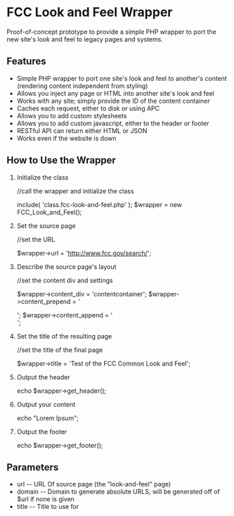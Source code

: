 FCC Look and Feel Wrapper
=========================

Proof-of-concept prototype to provide a simple PHP wrapper to port the new site's look and feel to legacy pages and systems.

Features
--------

* Simple PHP wrapper to port one site's look and feel to another's content (rendering content independent from styling)
* Allows you inject any page or HTML into another site's look and feel
* Works with any site; simply provide the ID of the content container
* Caches each request, either to disk or using APC
* Allows you to add custom stylesheets
* Allows you to add custom javascript, either to the header or footer
* RESTful API can return either HTML or JSON
* Works even if the website is down

How to Use the Wrapper
----------------------

1. Initialize the class

	//call the wrapper and initialize the class
	
	include( 'class.fcc-look-and-feel.php' );
	$wrapper = new FCC_Look_and_Feel();

2. Set the source page

	//set the URL
	
	$wrapper->url = 'http://www.fcc.gov/search/';

3. Describe the source page's layout

	//set the content div and settings
	
	$wrapper->content_div = 'contentcontainer';
	$wrapper->content_prepend = '<div id="maincontent" class="group"><div class="content-container">';
	$wrapper->content_append = '</div></div>';
	
4. Set the title of the resulting page

	//set the title of the final page
	
	$wrapper->title = 'Test of the FCC Common Look and Feel';

5. Output the header

	echo $wrapper->get_header();

6. Output your content

	echo "Lorem Ipsum";
	
7. Output the footer

	echo $wrapper->get_footer();
	

Parameters
----------

* url -- URL Of source page (the "look-and-feel" page)
* domain -- Domain to generate absolute URLS, will be generated off of $url if none is given
* title -- Title to use for <title> and <h1> tag
* scripts -- array of scripts to inject in header or footer, format array( 'src' = 'http://...', 'header' => true) (whether to put in header instead of footer). Can also use add_script() to set.
* styles -- array of stylesheets to inject into the header, format array( 'http://..', 'http://...' ). Can also use add_style() to set.
* ttl -- TTL in Seconds to cache pages; 3600 = 1 hour, 1800 = 30 min, 900 = 15 (default is 3600)
* slug -- unique page identifier; helps with caching if 2 or more pages on same server
* use_apc -- whether or not to use APC for caching (defaults to disk caching, though if APC is available, would increase performance)
* content_div -- id of the div on the source page containing the page's content (will be removed)
* content_prepend -- HTML to prepend to the content div before returning the header (optional)
* content_append -- HTML to append to content div before returning the footer (optional)
	
Methods
-------

* get_header() -- returns the current page's header
* get_footer() -- returns the current page's footer
* clear_cache() -- clears the cache for the current page
* add_style( $url ) -- adds a stylesheet to the header given a given sylesheet's URL
* add_script( $url, $header = false ) -- adds a javascript file given the source URL. Defaults to the footer.

How to use the API
------------------

To use the API, simply submit requests directly to api.php. Any parameter in the class can be passed via either GET or POST.

The API also accepts the following additional parameters:

* clear-cache -- (bool) purges the cache prior to processing the request
* format -- format to return the data, either json or HTML, defaults to HTML
* part -- what to return, either header or footer. Defaults to both
* content -- for HTML requests with the "part" parameter, the content to inject in between the header and footer
	
Included Examples
-----------------

* index.php -- Static HTML content in the new FCC.gov's look and feel
* form.php -- Form to inject any HTML content into the new site's look and feel
* makeover.php -- Enter a URL to see that site's content in the new look and feel

Caching
-------

To ensure the wrapper does not compromise performance or uptime, caching occurs on two levels:

1. Each request to the souce page is cached in its entirety. This saves time and bandwidth by limiting remote calls. TTL will be ignored and the cache will be used if the source site becomes inaccessable (allowing the wrapper to continue to work).
2. Each header and footer generated is cached to a static file (or APC). The header and footer is automatically regenerated after a set period of time, or if clear_cache() is called.

